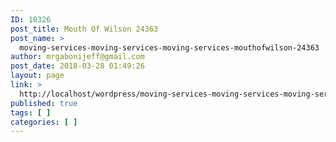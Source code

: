 ```yaml
---
ID: 10326
post_title: Mouth Of Wilson 24363
post_name: >
  moving-services-moving-services-moving-services-mouthofwilson-24363
author: mrgabonijeff@gmail.com
post_date: 2018-03-28 01:49:26
layout: page
link: >
  http://localhost/wordpress/moving-services-moving-services-moving-services-mouthofwilson-24363/
published: true
tags: [ ]
categories: [ ]
---
```

